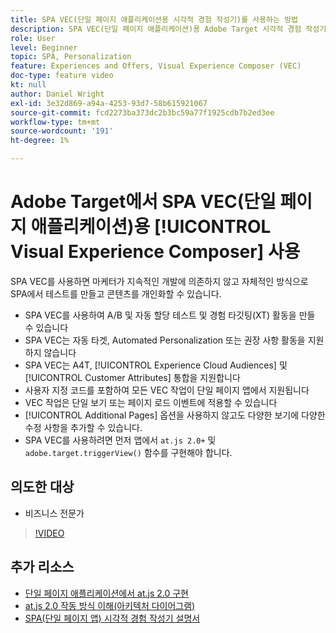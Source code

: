 ```yaml
---
title: SPA VEC(단일 페이지 애플리케이션용 시각적 경험 작성기)를 사용하는 방법
description: SPA VEC(단일 페이지 애플리케이션)용 Adobe Target 시각적 경험 작성기에 대해 알아봅니다. SPA VEC를 사용하여 활동을 만드는 방법을 알아봅니다.
role: User
level: Beginner
topic: SPA, Personalization
feature: Experiences and Offers, Visual Experience Composer (VEC)
doc-type: feature video
kt: null
author: Daniel Wright
exl-id: 3e32d869-a94a-4253-93d7-58b615921067
source-git-commit: fcd2273ba373dc2b3bc59a77f1925cdb7b2ed3ee
workflow-type: tm+mt
source-wordcount: '191'
ht-degree: 1%

---
```


# Adobe Target에서 SPA VEC(단일 페이지 애플리케이션)용 [!UICONTROL Visual Experience Composer] 사용

SPA VEC를 사용하면 마케터가 지속적인 개발에 의존하지 않고 자체적인 방식으로 SPA에서 테스트를 만들고 콘텐츠를 개인화할 수 있습니다.

* SPA VEC를 사용하여 A/B 및 자동 할당 테스트 및 경험 타깃팅(XT) 활동을 만들 수 있습니다
* SPA VEC는 자동 타겟, Automated Personalization 또는 권장 사항 활동을 지원하지 않습니다
* SPA VEC는 A4T, [!UICONTROL Experience Cloud Audiences] 및 [!UICONTROL Customer Attributes] 통합을 지원합니다
* 사용자 지정 코드를 포함하여 모든 VEC 작업이 단일 페이지 앱에서 지원됩니다
* VEC 작업은 단일 보기 또는 페이지 로드 이벤트에 적용할 수 있습니다
* [!UICONTROL Additional Pages] 옵션을 사용하지 않고도 다양한 보기에 다양한 수정 사항을 추가할 수 있습니다.
* SPA VEC를 사용하려면 먼저 앱에서 `at.js 2.0+` 및 `adobe.target.triggerView()` 함수를 구현해야 합니다.

## 의도한 대상

* 비즈니스 전문가

>[!VIDEO](https://video.tv.adobe.com/v/26249?quality=12)


## 추가 리소스

* [단일 페이지 애플리케이션에서 at.js 2.0 구현](../implementation/implement-atjs-20-in-a-single-page-application.md)
* [at.js 2.0 작동 방식 이해(아키텍처 다이어그램)](../implementation/understanding-how-atjs-20-works.md)
* [SPA(단일 페이지 앱) 시각적 경험 작성기 설명서](https://experienceleague.adobe.com/docs/target/using/experiences/spa-visual-experience-composer.html?lang=en)

